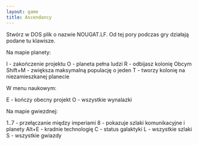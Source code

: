 ```yaml
---
layout: game
title: Ascendancy
---
```


Stwórz w DOS plik o nazwie NOUGAT.LF. Od tej pory podczas gry 
działają 
podane tu klawisze.

Na mapie planety:

I 	- zakończenie projektu
O 	- planeta pełna ludzi
R 	- odbijasz kolonię Obcym
Shift+M 	- zwiększa maksymalną populację o jeden
T 	- tworzy kolonię na niezamieszkanej planecie

W menu naukowym:

E 	- kończy obecny projekt
O 	- wszystkie wynalazki

Na mapie gwiezdnej:

1..7 	- przełączanie między imperiami
8 	- pokazuje szlaki komunikacyjne i planety
Alt+E 	- kradnie technologię
C 	- status galaktyki
L 	- wszystkie szlaki
S 	- wszystkie gwiazdy
